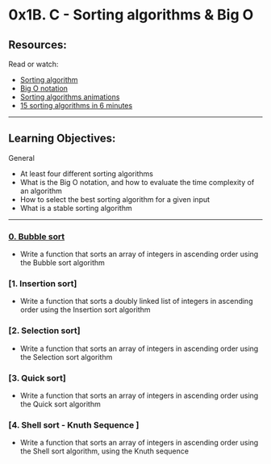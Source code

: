 # 0x1B. C - Sorting algorithms & Big O

## Resources:
Read or watch:

* [Sorting algorithm](https://en.wikipedia.org/wiki/Sorting_algorithm)
* [Big O notation](https://stackoverflow.com/questions/487258/what-is-a-plain-english-explanation-of-big-o-notation)
* [Sorting algorithms animations](https://www.toptal.com/developers/sorting-algorithms)
* [15 sorting algorithms in 6 minutes](https://www.youtube.com/watch?v=kPRA0W1kECg)

---
## Learning Objectives:
 General
* At least four different sorting algorithms
* What is the Big O notation, and how to evaluate the time complexity of an algorithm
* How to select the best sorting algorithm for a given input
* What is a stable sorting algorithm
---

### [0. Bubble sort](./)
* Write a function that sorts an array of integers in ascending order using the Bubble sort algorithm


### [1. Insertion sort]
* Write a function that sorts a doubly linked list of integers in ascending order using the Insertion sort algorithm

### [2. Selection sort]
* Write a function that sorts an array of integers in ascending order using the Selection sort algorithm

### [3. Quick sort]
* Write a function that sorts an array of integers in ascending order using the Quick sort algorithm

### [4. Shell sort - Knuth Sequence ]
* Write a function that sorts an array of integers in ascending order using the Shell sort algorithm, using the Knuth sequence
